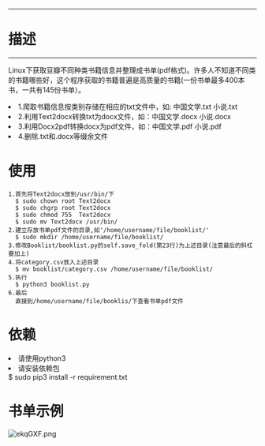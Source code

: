 --------
# 描述 #
-------
Linux下获取豆瓣不同种类书籍信息并整理成书单(pdf格式)。许多人不知道不同类的书籍哪些好，这个程序获取的书籍普遍是高质量的书籍(一份书单最多400本书，一共有145份书单）。
<li>1.爬取书籍信息按类别存储在相应的txt文件中，如: 中国文学.txt 小说.txt </li>
<li>2.利用Text2docx转换txt为docx文件，如：中国文学.docx 小说.docx</li>
<li>3.利用Docx2pdf转换docx为pdf文件，如：中国文学.pdf 小说.pdf</li>
<li>4.删除.txt和.docx等缀余文件</li>

# 使用 #
	1.首先将Text2docx放到/usr/bin/下
	  $ sudo chown root Text2docx
	  $ sudo chgrp root Text2docx
	  $ sudo chmod 755  Text2docx
	  $ sudo mv Text2docx /usr/bin/
	2.建立存放书单pdf文件的目录,如'/home/username/file/booklist/'
	  $ sudo mkdir /home/username/file/booklist/
	3.修改Booklist/booklist.py的self.save_fold(第23行)为上述目录(注意最后的斜杠要加上) 
	4.将category.csv放入上述目录
	  $ mv booklist/category.csv /home/username/file/booklist/
	5.执行
	  $ python3 booklist.py
	6.最后
	  直接到/home/username/file/booklis/下查看书单pdf文件

# 依赖 #
<li>请使用python3</li>
<li>请安装依赖包</li>
	$ sudo pip3 install -r requirement.txt

# 书单示例 #
![ekqGXF.png](https://s2.ax1x.com/2019/07/23/ekqGXF.png)
